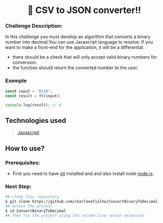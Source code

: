 <h1 align="center">🔢 CSV to JSON converter!!  </h1>

 ### Challenge Description:
In this challenge you must develop an algorithm that converts a binary number into decimal.You can use Javascript language to resolve. If you want to make a front-end for the application, it will be a differential. 
- there should be a check that will only accept valid binary numbers for conversion.
- the function should return the converted number to the user.
### Exemple 
```javascript
const input = '0110';
const result = fn(input);

console.log(result); // 6
```
## Technologies used ##
> [Javascript](https://developer.mozilla.org/en-US/docs/Web/JavaScript)

## How to use? ##
### Prerequisites:
- First you need to have [git](https://git-scm.com) installed and 
and also install node [node.js](https://nodejs.org/en).
### Next Step:
```bash
## clone this repository
$ git clone https://github.com/charlenefialho/ConvertBinaryToDecimal
## access the project
$ cd ConvertBinaryToDecimal
## Then run the project using the vsCode live server extension
```
